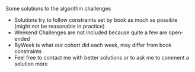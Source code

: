 Some solutions to the algorithm challenges

- Solutions try to follow constraints set by book as much as possible (might not be reasonable in practice)
- Weekend Challenges are not included because quite a few are open-ended
- ByWeek is what our cohort did each week, may differ from book constraints
- Feel free to contact me with better solutions or to ask me to comment a solution more
